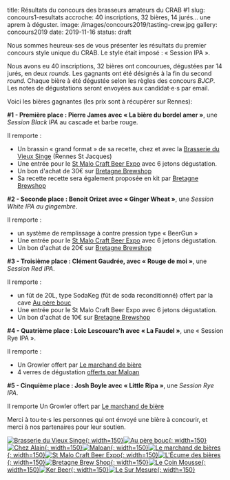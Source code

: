 title: Résultats du concours des brasseurs amateurs du CRAB #1
slug: concours1-resultats
accroche: 40 inscriptions, 32 bières, 14 jurés… une aprem à déguster.
image: /images/concours2019/tasting-crew.jpg
gallery: concours2019
date: 2019-11-16
status: draft

Nous sommes heureux⋅ses de vous présenter les résultats du premier concours style unique du CRAB. Le style était imposé : « Session IPA ».

Nous avons eu 40 inscriptions, 32 bières ont concourues, dégustées par 14 jurés, en deux *rounds*. Les gagnants ont été désignés à la fin du second *round.* Chaque bière à été dégustée selon les règles des concours *BJCP*. Les notes de dégustations seront envoyées aux candidat⋅e⋅s par email.

Voici les bières gagnantes (les prix sont à récupérer sur Rennes):

**#1 - Première place : Pierre James avec « La bière du bordel amer »**, une *Session Black IPA* au cascade et barbe rouge.

Il remporte :

* Un brassin « grand format » de sa recette, chez et avec la [Brasserie du Vieux Singe](https://www.vieuxsinge.com) (Rennes St Jacques)
* Une entrée pour le [St Malo Craft Beer Expo](https://saintmalocraftbeerexpo.com/) avec 6 jetons dégustation.
* Un bon d'achat de 30€ sur [Bretagne Brewshop](https://bretagne-brewshop.com/)
* Sa recette recette sera également proposée en kit par [Bretagne Brewshop](https://bretagne-brewshop.com/)

**#2 - Seconde place : Benoit Orizet avec « Ginger Wheat »**, une *Session White IPA au gingembre*.

Il remporte :

* un système de remplissage à contre pression type « BeerGun »
* Une entrée pour le [St Malo Craft Beer Expo](https://saintmalocraftbeerexpo.com/) avec 6 jetons dégustation.
* Un bon d'achat de 20€ sur [Bretagne Brewshop](https://bretagne-brewshop.com/)

**#3 - Troisième place : Clément Gaudrée, avec « Rouge de moi »**, une *Session Red IPA*.

Il remporte :

* un fût de 20L, type SodaKeg (fût de soda reconditionné) offert par la cave [Au père bouc](https://www.facebook.com/auperebouccave)
* Une entrée pour le St Malo Craft Beer Expo avec 6 jetons dégustation.
* Un bon d'achat de 10€ sur [Bretagne Brewshop](https://bretagne-brewshop.com/)

**#4 - Quatrième place : Loic Lescouarc'h avec « La Faudel »**, une « Session Rye IPA ».

Il remporte :

* Un Growler offert par [Le marchand de bière](https://www.marchand-biere.bzh)
* 4 verres de dégustation [offerts par Maloan](http://maloan.fr/)

**#5 - Cinquième place : Josh Boyle avec « Little Ripa »**, une *Session Rye IPA*.

Il remporte Un Growler offert par [Le marchand de bière](https://www.marchand-biere.bzh)

Merci à tou⋅te⋅s les personnes qui ont énvoyé une bière à concourir, et merci à nos partenaires pour leur soutien.

[![Brasserie du Vieux Singe](/images/concours2019/partenaires/vieuxsinge.png){: width=150}](https://www.vieuxsinge.com)[![Au père bouc](/images/concours2019/partenaires/perebouc.png){: width=150}](https://www.facebook.com/auperebouccave)[![Chez Alain](/images/concours2019/partenaires/alain.gif){: width=150}](https://fr-fr.facebook.com/pages/category/Shopping---Retail/Chez-Alain-637261699686875/)[![Maloan](/images/concours2019/partenaires/maloan.png){: width=150}](http://maloan.fr/)[![Le marchand de bières](/images/concours2019/partenaires/biozh.jpeg){: width=150}](http://www.biozh.fr)[![St Malo Craft Beer Expo](/images/concours2019/partenaires/stmalocraftbeerexpo.png){: width=150}](https://saintmalocraftbeerexpo.com/)[![L'Écume des bières](/images/concours2019/partenaires/ecumedesbieres.png){: width=150}](https://www.lecumedesbieres.fr/)[![Bretagne Brew Shop](/images/concours2019/partenaires/bretagnebrewshop.png){: width=150}](https://bretagne-brewshop.com/)[![Le Coin Mousse](/images/concours2019/partenaires/lecoinmousse.png){: width=150}](https://www.lecoinmousse.com/)[![Ker Beer](/images/concours2019/partenaires/KerBeer.png){: width=150}](https://www.KerBeer.bzh/)[![Le Sur Mesure](/images/concours2019/partenaires/SMR.png){: width=150}](https://www.facebook.com/surmesurerennes/)